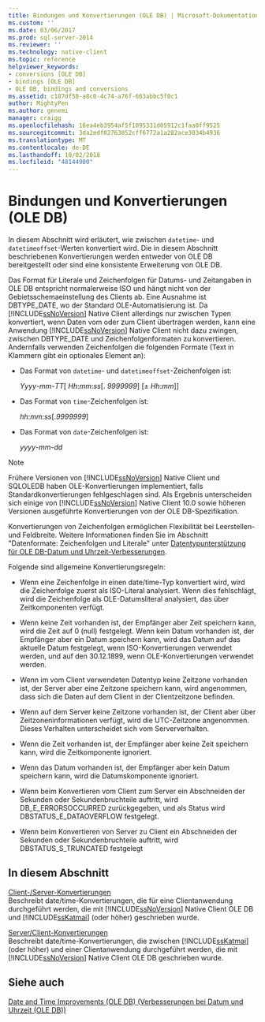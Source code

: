 ```yaml
---
title: Bindungen und Konvertierungen (OLE DB) | Microsoft-Dokumentation
ms.custom: ''
ms.date: 03/06/2017
ms.prod: sql-server-2014
ms.reviewer: ''
ms.technology: native-client
ms.topic: reference
helpviewer_keywords:
- conversions [OLE DB]
- bindings [OLE DB]
- OLE DB, bindings and conversions
ms.assetid: c187df58-a8c8-4c74-a76f-663abbc5f0c1
author: MightyPen
ms.author: genemi
manager: craigg
ms.openlocfilehash: 16ea4eb3954af5f1095331d05912c1faa0ff9525
ms.sourcegitcommit: 3da2edf82763852cff6772a1a282ace3034b4936
ms.translationtype: MT
ms.contentlocale: de-DE
ms.lasthandoff: 10/02/2018
ms.locfileid: "48144900"
---
```

# <a name="bindings-and-conversions-ole-db"></a>Bindungen und Konvertierungen (OLE DB)
  In diesem Abschnitt wird erläutert, wie zwischen `datetime`- und `datetimeoffset`-Werten konvertiert wird. Die in diesem Abschnitt beschriebenen Konvertierungen werden entweder von OLE DB bereitgestellt oder sind eine konsistente Erweiterung von OLE DB.  
  
 Das Format für Literale und Zeichenfolgen für Datums- und Zeitangaben in OLE DB entspricht normalerweise ISO und hängt nicht von der Gebietsschemaeinstellung des Clients ab. Eine Ausnahme ist DBTYPE_DATE, wo der Standard OLE-Automatisierung ist. Da [!INCLUDE[ssNoVersion](../../includes/ssnoversion-md.md)] Native Client allerdings nur zwischen Typen konvertiert, wenn Daten vom oder zum Client übertragen werden, kann eine Anwendung [!INCLUDE[ssNoVersion](../../includes/ssnoversion-md.md)] Native Client nicht dazu zwingen, zwischen DBTYPE_DATE und Zeichenfolgenformaten zu konvertieren. Andernfalls verwenden Zeichenfolgen die folgenden Formate (Text in Klammern gibt ein optionales Element an):  
  
-   Das Format von `datetime`- und `datetimeoffset`-Zeichenfolgen ist:  
  
     *Yyyy*-*mm*-*TT*[ *Hh*:*mm*:*ss*[. *9999999*] [± *Hh*:*mm*]]  
  
-   Das Format von `time`-Zeichenfolgen ist:  
  
     *hh*:*mm*:*ss*[.*9999999*]  
  
-   Das Format von `date`-Zeichenfolgen ist:  
  
     *yyyy*-*mm*-*dd*  
  
> [!NOTE]  
>  Frühere Versionen von [!INCLUDE[ssNoVersion](../../includes/ssnoversion-md.md)] Native Client und SQLOLEDB haben OLE-Konvertierungen implementiert, falls Standardkonvertierungen fehlgeschlagen sind. Als Ergebnis unterscheiden sich einige von [!INCLUDE[ssNoVersion](../../includes/ssnoversion-md.md)] Native Client 10.0 sowie höheren Versionen ausgeführte Konvertierungen von der OLE DB-Spezifikation.  
  
 Konvertierungen von Zeichenfolgen ermöglichen Flexibilität bei Leerstellen- und Feldbreite. Weitere Informationen finden Sie im Abschnitt "Datenformate: Zeichenfolgen und Literale" unter [Datentypunterstützung für OLE DB-Datum und Uhrzeit-Verbesserungen](data-type-support-for-ole-db-date-and-time-improvements.md).  
  
 Folgende sind allgemeine Konvertierungsregeln:  
  
-   Wenn eine Zeichenfolge in einen date/time-Typ konvertiert wird, wird die Zeichenfolge zuerst als ISO-Literal analysiert. Wenn dies fehlschlägt, wird die Zeichenfolge als OLE-Datumsliteral analysiert, das über Zeitkomponenten verfügt.  
  
-   Wenn keine Zeit vorhanden ist, der Empfänger aber Zeit speichern kann, wird die Zeit auf 0 (null) festgelegt. Wenn kein Datum vorhanden ist, der Empfänger aber ein Datum speichern kann, wird das Datum auf das aktuelle Datum festgelegt, wenn ISO-Konvertierungen verwendet werden, und auf den 30.12.1899, wenn OLE-Konvertierungen verwendet werden.  
  
-   Wenn im vom Client verwendeten Datentyp keine Zeitzone vorhanden ist, der Server aber eine Zeitzone speichern kann, wird angenommen, dass sich die Daten auf dem Client in der Clientzeitzone befinden.  
  
-   Wenn auf dem Server keine Zeitzone vorhanden ist, der Client aber über Zeitzoneninformationen verfügt, wird die UTC-Zeitzone angenommen. Dieses Verhalten unterscheidet sich vom Serververhalten.  
  
-   Wenn die Zeit vorhanden ist, der Empfänger aber keine Zeit speichern kann, wird die Zeitkomponente ignoriert.  
  
-   Wenn das Datum vorhanden ist, der Empfänger aber kein Datum speichern kann, wird die Datumskomponente ignoriert.  
  
-   Wenn beim Konvertieren vom Client zum Server ein Abschneiden der Sekunden oder Sekundenbruchteile auftritt, wird DB_E_ERRORSOCCURRED zurückgegeben, und als Status wird DBSTATUS_E_DATAOVERFLOW festgelegt.  
  
-   Wenn beim Konvertieren von Server zu Client ein Abschneiden der Sekunden oder Sekundenbruchteile auftritt, wird DBSTATUS_S_TRUNCATED festgelegt  
  
## <a name="in-this-section"></a>In diesem Abschnitt  
 [Client-/Server-Konvertierungen](conversions-performed-from-client-to-server.md)  
 Beschreibt date/time-Konvertierungen, die für eine Clientanwendung durchgeführt werden, die mit [!INCLUDE[ssNoVersion](../../includes/ssnoversion-md.md)] Native Client OLE DB und [!INCLUDE[ssKatmai](../../includes/sskatmai-md.md)] (oder höher) geschrieben wurde.  
  
 [Server/Client-Konvertierungen](conversions-performed-from-server-to-client.md)  
 Beschreibt date/time-Konvertierungen, die zwischen [!INCLUDE[ssKatmai](../../includes/sskatmai-md.md)] (oder höher) und einer Clientanwendung durchgeführt werden, die mit [!INCLUDE[ssNoVersion](../../includes/ssnoversion-md.md)] Native Client OLE DB geschrieben wurde.  
  
## <a name="see-also"></a>Siehe auch  
 [Date and Time Improvements &#40;OLE DB&#41; (Verbesserungen bei Datum und Uhrzeit &#40;OLE DB&#41;)](date-and-time-improvements-ole-db.md)  
  
  
